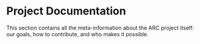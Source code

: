 <div class="section-hero">
  <h1>Project Documentation</h1>
  <p>This section contains all the meta-information about the ARC project itself: our goals, how to contribute, and who makes it possible.</p>
</div>